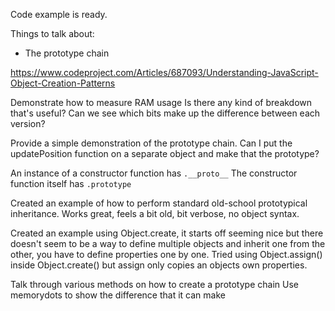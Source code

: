 Code example is ready.

Things to talk about:

- The prototype chain

https://www.codeproject.com/Articles/687093/Understanding-JavaScript-Object-Creation-Patterns


Demonstrate how to measure RAM usage
  Is there any kind of breakdown that's useful?
  Can we see which bits make up the difference between each version?
  
Provide a simple demonstration of the prototype chain.
  Can I put the updatePosition function on a separate object and make that the prototype?


An instance of a constructor function has `.__proto__`
The constructor function itself has `.prototype`

Created an example of how to perform standard old-school prototypical inheritance.
Works great, feels a bit old, bit verbose, no object syntax.

Created an example using Object.create, it starts off seeming nice but there doesn't seem to be a way to define multiple objects and inherit one from the other, you have to define properties one by one.
Tried using Object.assign() inside Object.create() but assign only copies an objects own properties.


Talk through various methods on how to create a prototype chain
Use memorydots to show the difference that it can make
